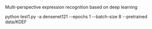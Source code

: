 Multi-perspective expression recognition based on deep learning


python test1.py -a densenet121 --epochs 1 --batch-size 8 --pretrained data/KDEF
